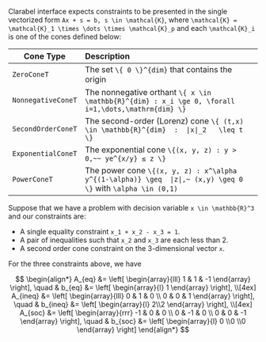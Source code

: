 Clarabel interface expects constraints to be presented in the single vectorized form ``Ax + s = b, s \in \mathcal{K}``, where ``\mathcal{K} = \mathcal{K}_1 \times \dots \times \mathcal{K}_p`` and each ``\mathcal{K}_i`` is one of the cones defined below:

Cone Type| Description
-----      |   :-----
`ZeroConeT`    | The set ``\{ 0 \}^{dim}`` that contains the origin
`NonnegativeConeT` | The nonnegative orthant ``\{ x \in \mathbb{R}^{dim} : x_i \ge 0, \forall i=1,\dots,\mathrm{dim} \}``
`SecondOrderConeT` | The second-order (Lorenz) cone ``\{ (t,x) \in \mathbb{R}^{dim}  :  \|x\|_2   \leq t \}``
`ExponentialConeT` | The exponential cone ``\{(x, y, z) : y > 0,~~ ye^{x/y} ≤ z \}``
`PowerConeT` | The power cone ``\{(x, y, z) : x^\alpha y^{(1-\alpha)} \geq  \|z\|,~ (x,y) \geq 0 \}`` with ``\alpha \in (0,1)``



Suppose that we have a problem with decision variable ``x \in \mathbb{R}^3`` and our constraints are:
* A single equality constraint ``x_1 + x_2 - x_3 = 1``.   
* A pair of inequalities such that ``x_2`` and ``x_3`` are each less than 2.
* A second order cone constraint on the 3-dimensional vector ``x``.   

For the three constraints above, we have

```math

\begin{align*}

A_{eq} &=
\left[
\begin{array}{lll}
1 & 1 & -1
\end{array}
\right],
\quad &
b_{eq} &=
\left[
\begin{array}{l}
1
\end{array}
\right],

\\[4ex]

A_{ineq} &=
\left[
\begin{array}{lll}
0 & 1 & 0 \\
0 & 0 & 1
\end{array}
\right],
\quad &
b_{ineq} &=
\left[
\begin{array}{l}
2\\2
\end{array}
\right],

\\[4ex]

A_{soc} &=
\left[
\begin{array}{rrr}
-1 & 0 & 0 \\
 0 & -1 & 0 \\
 0 & 0 & -1
\end{array}
\right],
\quad &
b_{soc} &=
\left[
\begin{array}{l}
0 \\0 \\0
\end{array}
\right]

\end{align*}

```
